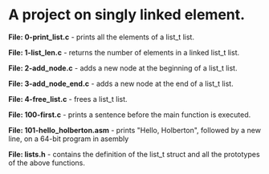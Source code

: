 # **A project on singly linked element.**

**File: 0-print_list.c** - prints all the elements of a list_t list.

**File: 1-list_len.c** - returns the number of elements in a linked list_t list.

**File: 2-add_node.c** - adds a new node at the beginning of a list_t list.

**File: 3-add_node_end.c** - adds a new node at the end of a list_t list.

**File: 4-free_list.c** - frees a list_t list.

**File: 100-first.c** - prints a sentence before the main function is executed.

**File: 101-hello_holberton.asm** - prints "Hello, Holberton", followed by a new line, on a 64-bit program in asembly

**File: lists.h** - contains the definition of the list_t struct and all the prototypes of the above functions.
